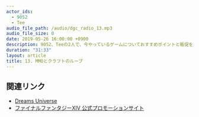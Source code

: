 ```yaml
---
actor_ids:
  - 9052
  - Tee
audio_file_path: /audio/dgc_radio_13.mp3
audio_file_size: 0
date: 2019-05-26 16:00:00 +0900
description: 9052、Teeの2人で、今やっているゲームについておすすめポイントと販促をしました。
duration: "31:33"
layout: article
title: 13. MMOとクラフトのループ
---
```


## 関連リンク

- [Dreams Universe](https://www.jp.playstation.com/games/dreams-universe/)
- [ファイナルファンタジーXIV 公式プロモーションサイト](https://jp.finalfantasyxiv.com/)